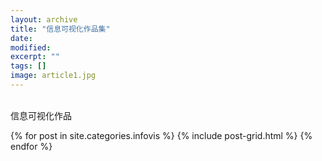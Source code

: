 ```yaml
---
layout: archive
title: "信息可视化作品集"
date: 
modified:
excerpt: ""
tags: []
image: article1.jpg
---
```


<br/>信息可视化作品
<div class="tiles">
{% for post in site.categories.infovis %}
  {% include post-grid.html %}
{% endfor %}
</div><!-- /.tiles 把所有categories 有 infovis 的列出来-->

